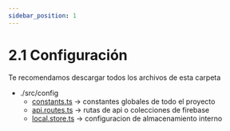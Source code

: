 ```yaml
---
sidebar_position: 1
---
```

# 2.1 Configuración
Te recomendamos descargar todos los archivos de esta carpeta
- ./src/config
  - [constants.ts](https://github.com/CrisangerA/react_native_clean_architecture_template/blob/main/src/config/constants.ts) -> constantes globales de todo el proyecto
  - [api.routes.ts](https://github.com/CrisangerA/react_native_clean_architecture_template/blob/main/src/config/api.routes.ts) -> rutas de api o colecciones de firebase
  - [local.store.ts](https://github.com/CrisangerA/react_native_clean_architecture_template/blob/main/src/config/local.store.ts) -> configuracion de almacenamiento interno

